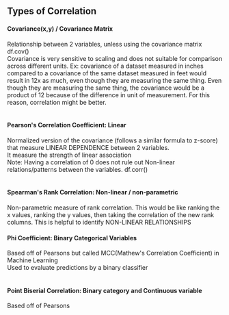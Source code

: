 ## Types of Correlation

#### Covariance(x,y) / Covariance Matrix
Relationship between 2 variables, unless using the covariance matrix <br>
df.cov() <br>
Covariance is very sensitive to scaling and does not suitable for comparison across different units. Ex: covariance of a dataset measured in inches compared to a covariance of the same dataset measured in feet would result in 12x as much, even though they are measuring the same thing. Even though they are measuring the same thing, the covariance would be a product of 12 because of the difference in unit of measurement. For this reason, correlation might be better. <br><br>

#### Pearson's Correlation Coefficient: Linear
Normalized version of the covariance (follows a similar formula to z-score) that measure LINEAR DEPENDENCE between 2 variables.<br>
It measure the strength of linear association <br>
Note: Having a correlation of 0 does not rule out Non-linear relations/patterns between the variables. 
df.corr() <br><br>

#### Spearman's Rank Correlation: Non-linear / non-parametric
Non-parametric measure of rank correlation. This would be like ranking the x values, ranking the y values, then taking the correlation of the new rank columns. This is helpful to identify NON-LINEAR RELATIONSHIPS

#### Phi Coefficient: Binary Categorical Variables
Based off of Pearsons but called MCC(Mathew's Correlation Coefficient) in Machine Learning <br>
Used to evaluate predictions by a binary classifier <br><br>

#### Point Biserial Correlation: Binary category and Continuous variable
Based off of Pearsons
